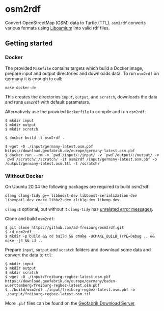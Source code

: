 # osm2rdf
Convert OpenStreetMap (OSM) data to Turtle (TTL). `osm2rdf` converts various formats using [Libosmium](https://github.com/osmcode/libosmium) into valid rdf files.

## Getting started

### Docker

The provided `Makefile` contains targets which build a Docker image, prepare input and output directories and downloads data.
To run `osm2rdf` on germany it is enough to call:
```
make docker-de
```
This creates the directories `input`, `output`, and `scratch`, downloads the data and runs `osm2rdf` with default parameters.

Alternatively use the provided `Dockerfile` to compile and run `osm2rdf`:
```
$ mkdir input
$ mkdir output
$ mkdir scratch

$ docker build -t osm2rdf .

$ wget -O ./input/germany-latest.osm.pbf https://download.geofabrik.de/europe/germany-latest.osm.pbf
$ docker run --rm -v `pwd`/input/:/input/ -v `pwd`/output/:/output/ -v `pwd`/scratch/:/scratch/ -it osm2rdf /input/germany-latest.osm.pbf -o /output/germany-latest.osm.ttl -t /scratch/
```

### Without Docker

On Ubuntu 20.04 the following packages are required to build osm2rdf:
```
clang clang-tidy g++ libboost-dev libboost-serialization-dev libexpat1-dev cmake libbz2-dev zlib1g-dev libomp-dev
```
`clang` is optional, but without it `clang-tidy` has [unrelated error messages](https://stackoverflow.com/a/52728225).

Clone and build `osm2rdf`:
```
$ git clone https://github.com/ad-freiburg/osm2rdf.git
$ cd osm2rdf
$ mkdir -p build && cd build && cmake -DCMAKE_BUILD_TYPE=Debug .. && make -j4 && cd ..
```
Prepare `input`, `output` and `scratch` folders and download some data and convert the data to `ttl`:
```
$ mkdir input
$ mkdir output
$ mkdir scratch
$ wget -O ./input/freiburg-regbez-latest.osm.pbf https://download.geofabrik.de/europe/germany/baden-wuerttemberg/freiburg-regbez-latest.osm.pbf
$ ./build/osm2rdf ./input/freiburg-regbez-latest.osm.pbf -o ./output/freiburg-regbez-latest.osm.ttl
```

More `.pbf` files can be found on the [Geofabrik Download Server](https://download.geofabrik.de/index.html)
